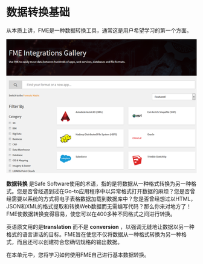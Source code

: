 # 数据转换基础 #

从本质上讲，FME是一种数据转换工具，通常这是用户希望学习的第一个方面。

![](./Images/Img1.000.TranslationIntro.png)

**数据转换** 是Safe Software使用的术语，指的是将数据从一种格式转换为另一种格式。您是否曾经遇到过在Go-to应用程序中以异常格式打开数据的麻烦？您是否曾经需要以系统的方式将电子表格数据加载到数据库中？您是否曾经想过以HTML，JSON和XML的格式提取和转换Web数据而无需编写代码？那么你来对地方了！FME使数据转换变得容易，使您可以在400多种不同格式之间进行转换。

英语原文用的是**translation** 而不是 **conversion** ，以强调无缝地让数据以另一种格式的语言讲话的目标。FME旨在使您不仅将数据从一种格式转换为另一种格式，而且还可以创建符合您确切规格的输出数据。

在本单元中，您将学习如何使用FME自己进行基本数据转换。
